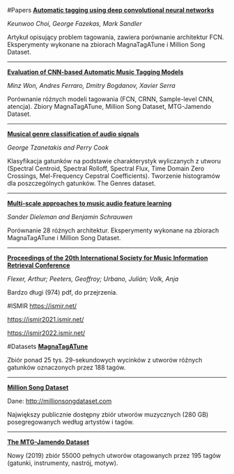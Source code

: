 #Papers
[**Automatic tagging using deep convolutional neural networks**](https://arxiv.org/pdf/1606.00298.pdf)

*Keunwoo Choi, George Fazekas, Mark Sandler*

Artykuł opisujący problem tagowania, zawiera porównanie architektur FCN. Eksperymenty wykonane na zbiorach MagnaTagATune i Million Song Dataset.

---

[**Evaluation of CNN-based Automatic Music Tagging Models**](https://arxiv.org/pdf/2006.00751.pdf)

*Minz Won, Andres Ferraro, Dmitry Bogdanov, Xavier Serra*

Porównanie różnych modeli tagowania (FCN, CRNN, Sample-level CNN, atencja). Zbiory MagnaTagATune, Million Song Dataset, MTG-Jamendo Dataset.

---

[**Musical genre classification of audio signals**](https://ieeexplore-1ieee-1org-1irjk11yg02a0.eczyt.bg.pw.edu.pl/stamp/stamp.jsp?tp=&arnumber=1021072)

*George Tzanetakis and Perry Cook* 

Klasyfikacja gatunków na podstawie charakterystyk wyliczanych z utworu (Spectral Centroid, Spectral Rolloff, Spectral Flux, Time Domain Zero Crossings, Mel-Frequency Cepstral Coefficients). Tworzenie histogramów dla poszczególnych gatunków. The Genres dataset.

---

[**Multi-scale approaches to music audio feature learning**](https://ismir2013.ismir.net/wp-content/uploads/2013/09/69_Paper.pdf)

*Sander Dieleman and Benjamin Schrauwen*

Porównanie 28 różnych architektur. Eksperymenty wykonane na zbiorach MagnaTagATune i Million Song Dataset.

---

[**Proceedings of the 20th International Society for Music Information Retrieval Conference**](https://repository.tudelft.nl/islandora/object/uuid:c174997a-9c66-4e9c-a1fe-04d86dc14e42/datastream/OBJ)

*Flexer, Arthur; Peeters, Geoffroy; Urbano, Julián; Volk, Anja*

Bardzo długi (974) pdf, do przejrzenia. 

#ISMIR
https://ismir.net/

https://ismir2021.ismir.net/

https://ismir2022.ismir.net/

#Datasets
[**MagnaTagATune**](https://mirg.city.ac.uk/codeapps/the-magnatagatune-dataset)

Zbiór ponad 25 tys. 29-sekundowych wycinków z utworów różnych gatunków oznaczonych przez 188 tagów.

---

[**Million Song Dataset**](https://www.researchgate.net/publication/220723656_The_Million_Song_Dataset)

Dane: http://millionsongdataset.com

Największy publicznie dostępny zbiór utworów muzycznych (280 GB) posegregowanych według artystów i tagów.

---

[**The MTG-Jamendo Dataset**](https://github.com/MTG/mtg-jamendo-dataset)

Nowy (2019) zbiór 55000 pełnych utworów otagowanych przez 195 tagów (gatunki, instrumenty, nastrój, motyw).

